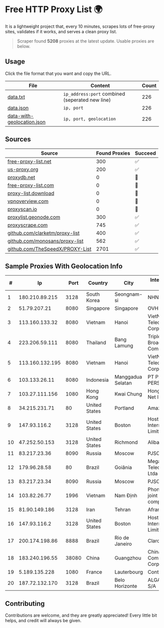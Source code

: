 
# Free HTTP Proxy List 🌍

It is a lightweight project that, every 10 minutes, scrapes lots of free-proxy sites, validates if it works, and serves a clean proxy list.


> Scraper found **5208** proxies at the latest update. Usable proxies are below.

## Usage

Click the file format that you want and copy the URL.


|File|Content|Count|
|----|-------|-----|
|[data.txt](https://raw.githubusercontent.com/themiralay/Proxy-List-World/master/data.txt)|`ip_address:port` combined (seperated new line)|226|
|[data.json](https://raw.githubusercontent.com/themiralay/Proxy-List-World/master/data.json)|`ip, port`|226|
|[data-with-geolocation.json](https://raw.githubusercontent.com/themiralay/Proxy-List-World/master/data-with-geolocation.json)|`ip, port, geolocation`|226|

## Sources

|Source|Found Proxies|Succeed|
|------|-------------|-------|
|[free-proxy-list.net](https://free-proxy-list.net)|300|✅|
|[us-proxy.org](https://www.us-proxy.org)|200|✅|
|[proxydb.net](http://proxydb.net)|0|🚫|
|[free-proxy-list.com](https://free-proxy-list.com/?page=&port=&type%5B%5D=http&type%5B%5D=https&up_time=0&search=Search)|0|🚫|
|[proxy-list.download](https://www.proxy-list.download/HTTP)|0|🚫|
|[vpnoverview.com](https://vpnoverview.com/privacy/anonymous-browsing/free-proxy-servers)|0|🚫|
|[proxyscan.io](https://www.proxyscan.io)|0|🚫|
|[proxylist.geonode.com](https://proxylist.geonode.com/api/proxy-list?limit=300&page=1&sort_by=lastChecked&sort_type=desc&protocols=http,https)|300|✅|
|[proxyscrape.com](https://api.proxyscrape.com/v2/?request=displayproxies&protocol=http&timeout=10000&country=all&ssl=all&anonymity=all)|745|✅|
|[github.com/clarketm/proxy-list](https://raw.githubusercontent.com/clarketm/proxy-list/master/proxy-list-raw.txt)|400|✅|
|[github.com/monosans/proxy-list](https://raw.githubusercontent.com/monosans/proxy-list/main/proxies/http.txt)|562|✅|
|[github.com/TheSpeedX/PROXY-List](https://raw.githubusercontent.com/TheSpeedX/PROXY-List/master/http.txt)|2701|✅|


## Sample Proxies With Geolocation Info

|#|Ip|Port|Country|City|Internet Service Provider|
|-|--|----|-------|----|-------------------------|
|1|180.210.89.215|3128|South Korea|Seongnam-si|NHNCLOUD|
|2|51.79.207.21|8080|Singapore|Singapore|OVH SAS|
|3|113.160.133.32|8080|Vietnam|Hanoi|VietNam Post and Telecom Corporation|
|4|223.206.59.111|8080|Thailand|Bang Lamung|Triple T Broadband Public Company Limited|
|5|113.160.132.195|8080|Vietnam|Hanoi|VietNam Post and Telecom Corporation|
|6|103.133.26.11|8080|Indonesia|Manggadua Selatan|PT PHATRIA INTI PERSADA|
|7|103.27.111.156|1080|Hong Kong|Kwai Chung|Hong Kong San Ai Net Int'l Limited|
|8|34.215.231.71|80|United States|Portland|Amazon.com, Inc.|
|9|147.93.116.2|3128|United States|Boston|Hostinger International Limited|
|10|47.252.50.153|3128|United States|Richmond|Alibaba Cloud LLC|
|11|83.217.23.36|8090|Russia|Moscow|PJSC Rostelecom|
|12|179.96.28.58|80|Brazil|Goiânia|Megatelecom Telecomunicacoes Ltda|
|13|83.217.23.34|8090|Russia|Moscow|PJSC Rostelecom|
|14|103.82.26.77|1996|Vietnam|Nam Định|Phong Thuy media joint stock company|
|15|81.90.149.186|3128|Iran|Tehran|Afranet|
|16|147.93.116.2|3128|United States|Boston|Hostinger International Limited|
|17|200.174.198.86|8888|Brazil|Rio de Janeiro|Claro S.A|
|18|183.240.196.55|38080|China|Guangzhou|China Mobile Communications Corporation|
|19|5.189.135.228|1080|France|Lauterbourg|Contabo GmbH|
|20|187.72.132.170|3128|Brazil|Belo Horizonte|ALGAR TELECOM S/A|



## Contributing

Contributions are welcome, and they are greatly appreciated! Every
little bit helps, and credit will always be given.

